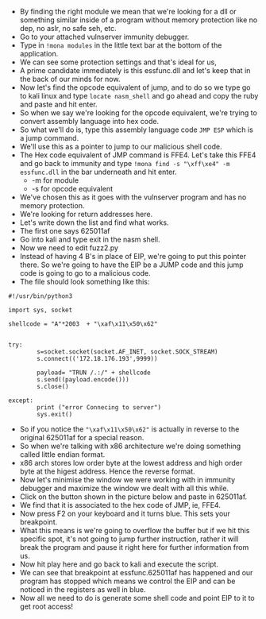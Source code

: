 - By finding the right module we mean that we're looking for a dll or something similar inside of a program without memory protection like no dep, no aslr, no safe seh, etc.
- Go to your attached vulnserver immunity debugger.
- Type in `!mona modules` in the little text bar at the bottom of the application.
- We can see some protection settings and that's ideal for us,
- A prime candidate immediately is this essfunc.dll and let's keep that in the back of our minds for now.
- Now let's find the opcode equivalent of jump, and to do so we type go to kali linux and type `locate nasm_shell` and go ahead and copy the ruby and paste and hit enter.
- So when we say we're looking for the opcode equivalent, we're trying to convert assembly language into hex code. 
- So what we'll do is, type this assembly language code `JMP ESP` which is a jump command.
- We'll use this as a pointer to jump to our malicious shell code.
- The Hex code equivalent of JMP command is FFE4. Let's take this FFE4 and go back to immunity and type `!mona find -s "\xff\xe4" -m essfunc.dll` in the bar underneath and hit enter.
	- -m for module
	- -s for opcode equivalent
- We've chosen this as it goes with the vulnserver program and has no memory protection.
- We're looking for return addresses here.
- Let's write down the list and find what works. 
- The first one says 625011af
- Go into kali and type exit in the nasm shell.
- Now we need to edit fuzz2.py
- Instead of having 4 B's in place of EIP, we're going to put this pointer there. So we're going to have the EIP be a JUMP code and this jump code is going to go to a malicious code.
- The file should look something like this:
```
#!/usr/bin/python3

import sys, socket

shellcode = "A"*2003  + "\xaf\x11\x50\x62"


try:
        s=socket.socket(socket.AF_INET, socket.SOCK_STREAM)
        s.connect(('172.18.176.193',9999))

		payload= "TRUN /.:/" + shellcode
        s.send((payload.encode()))
        s.close()

except:
        print ("error Connecing to server")
        sys.exit()
```
- So if you notice the `"\xaf\x11\x50\x62"` is actually in reverse to the original 625011af for a special reason.
- So when we're talking with x86 architecture we're doing something called little endian format.
- x86 arch stores low order byte at the lowest address and high order byte at the higest address. Hence the reverse format.
- Now let's minimise the window we were working with in immunity debugger and maximize the window we dealt with all this while.
- Click on the button shown in the picture below and paste in 625011af.
- We find that it is associated to the hex code of JMP, ie, FFE4.
- Now press F2 on your keyboard and it turns blue. This sets your breakpoint.
- What this means is we're going to overflow the buffer but if we hit this specific spot, it's not going to jump further instruction, rather it will break the program and pause it right here for further information from us.
- Now hit play here and go back to kali and execute the script.
- We can see that breakpoint at essfunc.625011af has happened and our program has stopped which means we control the EIP and can be noticed in the registers as well in blue.
- Now all we need to do is generate some shell code and point EIP to it to get root access!